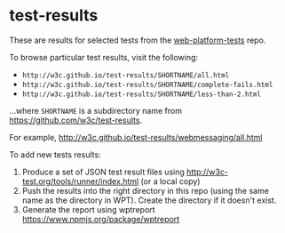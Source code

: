 test-results
============

These are results for selected tests from the [web-platform-tests](https://github.com/w3c/web-platform-tests) repo.

To browse particular test results, visit the following:

* `http://w3c.github.io/test-results/SHORTNAME/all.html`
* `http://w3c.github.io/test-results/SHORTNAME/complete-fails.html`
* `http://w3c.github.io/test-results/SHORTNAME/less-than-2.html`

…where `SHORTNAME` is a subdirectory name from https://github.com/w3c/test-results.

For example, http://w3c.github.io/test-results/webmessaging/all.html

To add new tests results:

1. Produce a set of JSON test result files using http://w3c-test.org/tools/runner/index.html (or a local copy)
2. Push the results into the right directory in this repo (using the same name as the directory in WPT). Create the directory if it doesn't exist.
3. Generate the report using wptreport https://www.npmjs.org/package/wptreport
